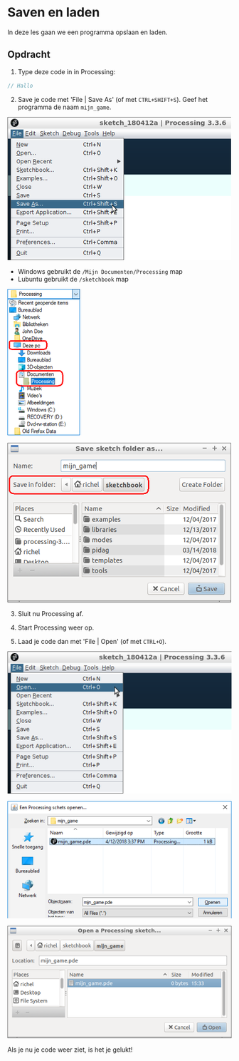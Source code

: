 # Saven en laden

In deze les gaan we een programma opslaan en laden.

## Opdracht

 1. Type deze code in in Processing:

```c++
// Hallo
```

 2. Save je code met 'File | Save As' (of met `CTRL+SHIFT+S`). Geef het programma de naam `mijn_game`.

![File | Save As](processing_save_as.png)

 * Windows gebruikt de `/Mijn Documenten/Processing` map
 * Lubuntu gebruikt de `/sketchbook` map

![Windows gebruikt de `/Mijn Documenten/Processing` map](save_windows_folder_annotated.png)

![Lubuntu gebruikt de `/sketchbook` map](save_lubuntu_folder_annotated.png)

 3. Sluit nu Processing af.

 4. Start Processing weer op. 

 5. Laad je code dan met 'File | Open' (of met `CTRL+O`).

![File | Open](processing_load.png)

![Windows gebruikt de `/Mijn Documenten/Processing` map](load_windows.png)

![Lubuntu gebruikt de `/sketchbook` map](load_lubuntu.png)

Als je nu je code weer ziet, is het je gelukt!

